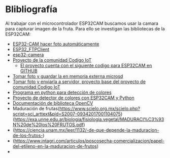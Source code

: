 # Blibliografía 
Al trabajar con el microcontrolador ESP32CAM buscamos usar la camara para capturar imagen de la fruta. Para ello se investigan las bibliotecas de la ESP32CAM:
+ [ESP32-CAM hacer foto automáticamente](https://forum.arduino.cc/t/esp32-cam-hacer-foto-automaticamente/688404)
+ [ESP32_FTPClient](https://github.com/ldab/ESP32_FTPClient)
+ [esp32-camera](https://github.com/espressif/esp32-camera)
+ [Proyecto de la comunidad Codigo IoT](https://edu.codigoiot.com/course/view.php?id=896)
  + [El proyecto cuenta con el siguiente codigo para ESP32CAM en GITHUB](https://github.com/Vivanco443/Proyecto_Capstone.git)    
+ [Tomar foto y guardar la en memoria externa microsd](https://randomnerdtutorials.com/esp32-cam-take-photo-save-microsd-card/)
+ [Tomar foto y enviarla a servidor, proyecto base del proyecto de comunidad Codigo IoT](https://randomnerdtutorials.com/esp32-cam-take-photo-display-web-server/)
+ [Programa en python para detección de colores](https://www.youtube.com/watch?v=YTEu7ybnHgE)
+ [Proyecto de detector de colores con ESP32CAM y Python](https://how2electronics.com/color-detection-tracking-with-esp32-cam-opencv/)
+ [Documentación de biblioteca OpenCV](https://docs.opencv.org/3.4.12/)
+ Maduración de frutas(https://www.scielo.org.mx/scielo.php?script=sci_arttext&pid=S2007-09342017001104075)(https://exa.unne.edu.ar/biologia/fisiologia.vegetal/MADURACI%C3%93N%20de%20los%20FRUTOS.pdf)
+ (https://ciencia.unam.mx/leer/1132/-de-que-depende-la-maduracion-de-los-frutos-)
+ (https://www.intagri.com/articulos/poscosecha-comercializacion/papel-del-etileno-en-la-maduracion-de-frutos)
+ 
